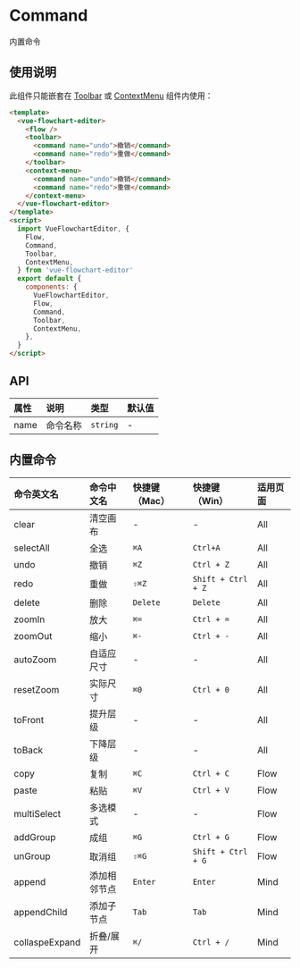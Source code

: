 # Command

内置命令

## 使用说明

此组件只能嵌套在 [Toolbar](toolbar.md) 或 [ContextMenu](contextMenu.md) 组件内使用：

```html
<template>
  <vue-flowchart-editor>
    <flow />
    <toolbar>
      <command name="undo">撤销</command>
      <command name="redo">重做</command>
    </toolbar>
    <context-menu>
      <command name="undo">撤销</command>
      <command name="redo">重做</command>
    </context-menu>
  </vue-flowchart-editor>
</template>
<script>
  import VueFlowchartEditor, {
    Flow,
    Command,
    Toolbar,
    ContextMenu,
  } from 'vue-flowchart-editor'
  export default {
    components: {
      VueFlowchartEditor,
      Flow,
      Command,
      Toolbar,
      ContextMenu,
    },
  }
</script>
```

## API

| 属性 | 说明     | 类型     | 默认值 |
| :--- | :------- | :------- | :----- |
| name | 命令名称 | `string` | -      |

## 内置命令

| 命令英文名     | 命令中文名   | 快捷键（Mac） | 快捷键（Win）      | 适用页面 |
| :------------- | :----------- | :------------ | :----------------- | :------- |
| clear          | 清空画布     | -             | -                  | All      |
| selectAll      | 全选         | `⌘A`          | `Ctrl+A`           | All      |
| undo           | 撤销         | `⌘Z`          | `Ctrl + Z`         | All      |
| redo           | 重做         | `⇧⌘Z`         | `Shift + Ctrl + Z` | All      |
| delete         | 删除         | `Delete`      | `Delete`           | All      |
| zoomIn         | 放大         | `⌘=`          | `Ctrl + =`         | All      |
| zoomOut        | 缩小         | `⌘-`          | `Ctrl + -`         | All      |
| autoZoom       | 自适应尺寸   | -             | -                  | All      |
| resetZoom      | 实际尺寸     | `⌘0`          | `Ctrl + 0`         | All      |
| toFront        | 提升层级     | -             | -                  | All      |
| toBack         | 下降层级     | -             | -                  | All      |
| copy           | 复制         | `⌘C`          | `Ctrl + C`         | Flow     |
| paste          | 粘贴         | `⌘V`          | `Ctrl + V`         | Flow     |
| multiSelect    | 多选模式     | -             | -                  | Flow     |
| addGroup       | 成组         | `⌘G`          | `Ctrl + G`         | Flow     |
| unGroup        | 取消组       | `⇧⌘G`         | `Shift + Ctrl + G` | Flow     |
| append         | 添加相邻节点 | `Enter`       | `Enter`            | Mind     |
| appendChild    | 添加子节点   | `Tab`         | `Tab`              | Mind     |
| collaspeExpand | 折叠/展开    | `⌘/`          | `Ctrl + /`         | Mind     |

